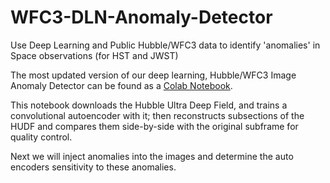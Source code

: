 # WFC3-DLN-Anomaly-Detector
Use Deep Learning and Public Hubble/WFC3 data to identify 'anomalies' in Space observations (for HST and JWST)

The most updated version of our deep learning, Hubble/WFC3 Image Anomaly Detector can be found as a [Colab Notebook](https://colab.research.google.com/drive/1P8W9fdWG99i8h9cbs5jwCLwFxAQsWFGw?usp=sharing).

This notebook downloads the Hubble Ultra Deep Field, and trains a convolutional autoencoder with it; then reconstructs subsections of the HUDF and compares them side-by-side with the original subframe for quality control.

Next we will inject anomalies into the images and determine the auto encoders sensitivity to these anomalies.
